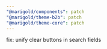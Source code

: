```yaml
---
"@marigold/components": patch
"@marigold/theme-b2b": patch
"@marigold/theme-core": patch
---
```


fix: unify clear buttons in search fields
